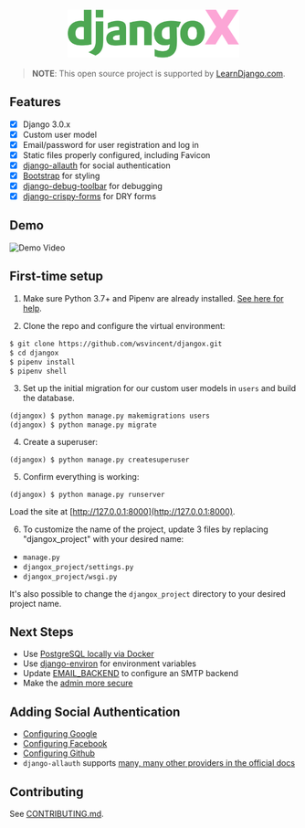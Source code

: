 <h1 align="center"><img align="center" width="300" src="logo.png" alt="DjangoX logo"></h1>

> **NOTE**: This open source project is supported by [LearnDjango.com](https://learndjango.com).

## Features

* [x] Django 3.0.x
* [x] Custom user model
* [x] Email/password for user registration and log in
* [x] Static files properly configured, including Favicon
* [x] [django-allauth](https://github.com/pennersr/django-allauth) for social authentication
* [x] [Bootstrap](https://github.com/twbs/bootstrap) for styling
* [x] [django-debug-toolbar](https://github.com/jazzband/django-debug-toolbar) for debugging
* [x] [django-crispy-forms](https://github.com/django-crispy-forms/django-crispy-forms) for DRY forms

## Demo

![Demo Video](https://github.com/wsvincent/djangox/blob/master/demo.gif)




## First-time setup

1.  Make sure Python 3.7+ and Pipenv are already installed. [See here for help](https://djangoforbeginners.com/initial-setup/).

2.  Clone the repo and configure the virtual environment:

```
$ git clone https://github.com/wsvincent/djangox.git
$ cd djangox
$ pipenv install
$ pipenv shell
```

3.  Set up the initial migration for our custom user models in `users` and build the database.

```
(djangox) $ python manage.py makemigrations users
(djangox) $ python manage.py migrate
```

4.  Create a superuser:

```
(djangox) $ python manage.py createsuperuser
```

5.  Confirm everything is working:

```
(djangox) $ python manage.py runserver
```

Load the site at [http://127.0.0.1:8000](http://127.0.0.1:8000).

6. To customize the name of the project, update 3 files by replacing "djangox_project" with your desired name:

* `manage.py`
* `djangox_project/settings.py`
* `djangox_project/wsgi.py`

It's also possible to change the `djangox_project` directory to your desired project name.


## Next Steps

- Use [PostgreSQL locally via Docker](https://wsvincent.com/django-docker-postgresql/)
- Use [django-environ](https://github.com/joke2k/django-environ) for environment variables
- Update [EMAIL_BACKEND](https://docs.djangoproject.com/en/3.0/topics/email/#module-django.core.mail) to configure an SMTP backend
- Make the [admin more secure](https://opensource.com/article/18/1/10-tips-making-django-admin-more-secure)

## Adding Social Authentication

- [Configuring Google](https://wsvincent.com/django-allauth-tutorial-custom-user-model/#google-credentials)
- [Configuring Facebook](http://www.sarahhagstrom.com/2013/09/the-missing-django-allauth-tutorial/#Create_and_configure_a_Facebook_app)
- [Configuring Github](https://wsvincent.com/django-allauth-tutorial/)
- `django-allauth` supports [many, many other providers in the official docs](https://django-allauth.readthedocs.io/en/latest/providers.html)

## Contributing
See [CONTRIBUTING.md](https://github.com/wsvincent/djangox/blob/master/CONTRIBUTING.md).
